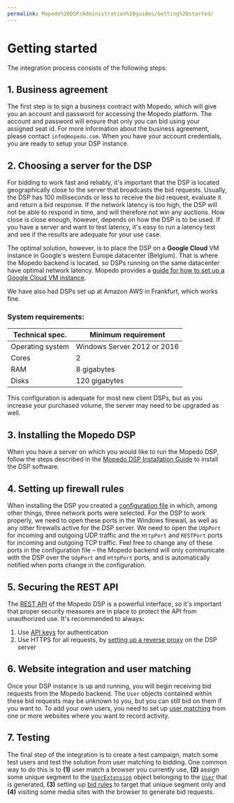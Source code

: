```yaml
---
permalink: Mopedo%20DSP/Administration%20guides/Getting%20started/
---
```


# Getting started

The integration process consists of the following steps:

## 1\. Business agreement

The first step is to sign a business contract with Mopedo, which will give you an account and password for accessing the Mopedo platform. The account and password will ensure that only you can bid using your assigned seat id. For more information about the business agreement, please contact `info@mopedo.com`. When you have your account credentials, you are ready to setup your DSP instance.

## 2\. Choosing a server for the DSP

For bidding to work fast and reliably, it's important that the DSP is located geographically close to the server that broadcasts the bid requests. Usually, the DSP has 100 milliseconds or less to receive the bid request, evaluate it and return a bid response. If the network latency is too high, the DSP will not be able to respond in time, and will therefore not win any auctions. How close is close enough, however, depends on how the DSP is to be used. If you have a server and want to test latency, it's easy to run a latency test and see if the results are adequate for your use case.

The optimal solution, however, is to place the DSP on a **Google Cloud** VM instance in Google's western Europe datacenter (Belgium). That is where the Mopedo backend is located, so DSPs running on the same datacenter have optimal network latency. Mopedo provides a [guide for how to set up a Google Cloud VM instance](../Google%20Cloud%20setup%20guide).

We have also had DSPs set up at Amazon AWS in Frankfurt, which works fine.

### System requirements:

Technical spec.  | Minimum requirement
---------------- | ---------------------------
Operating system | Windows Server 2012 or 2016
Cores            | 2
RAM              | 8 gigabytes
Disks            | 120 gigabytes

This configuration is adequate for most new client DSPs, but as you increase your purchased volume, the server may need to be upgraded as well.

## 3\. Installing the Mopedo DSP

When you have a server on which you would like to run the Mopedo DSP, follow the steps described in the [Mopedo DSP Installation Guide](../Installation%20guide) to install the DSP software.

## 4\. Setting up firewall rules

When installing the DSP you created a [configuration file](../Configuration%20guide) in which, among other things, three network ports were selected. For the DSP to work properly, we need to open these ports in the Windows firewall, as well as any other firewalls active for the DSP server. We need to open the `UdpPort` for incoming and outgoing UDP traffic and the `HttpPort` and `RESTPort` ports for incoming and outgoing TCP traffic. Feel free to change any of these ports in the configuration file – the Mopedo backend will only communicate with the DSP over the `UdpPort` and `HttpPort` ports, and is automatically notified when ports change in the configuration.

## 5\. Securing the REST API

The [REST API](../../Developer%20guides/API%20reference/API%20reference%20overview) of the Mopedo DSP is a powerful interface, so it's important that proper security measures are in place to protect the API from unauthorized use. It's recommended to always:

1. Use [API keys](../../../RESTar/Administering%20a%20RESTar%20API/API%20keys) for authentication
2. Use HTTPS for all requests, by [setting up a reverse proxy](../IIS%20reverse%20proxy%20setup%20guide) on the DSP server

## 6\. Website integration and user matching

Once your DSP instance is up and running, you will begin receiving bid requests from the Mopedo backend. The `User` objects contained within these bid requests may be unknown to you, but you can still bid on them if you want to. To add your own users, you need to set up [user matching](../../Feature%20guides/User%20matching) from one or more websites where you want to record activity.

## 7\. Testing

The final step of the integration is to create a test campaign, match some test users and test the solution from user matching to bidding. One common way to do this is to **(1)** user match a browser you currently use, **(2)** assign some unique segment to the [`UserExtension`](../../Developer%20guides/API%20reference/Mopedo.ClientData/UserExtension) object belonging to the [`User`](../../Developer%20guides/API%20reference/Mopedo.Database/User) that is generated, **(3)** setting up [bid rules](../../Developer%20guides/API%20reference/Mopedo.Bidding/Campaign#bidrule) to target that unique segment only and **(4)** visiting some media sites with the browser to generate bid requests.

